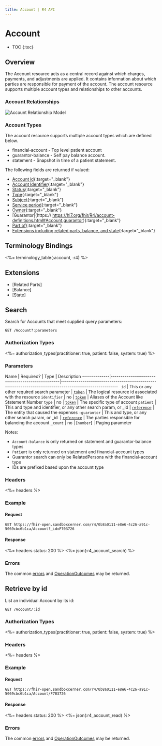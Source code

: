 ```yaml
---
title: Account | R4 API
---
```


# Account

* TOC
{:toc}

## Overview

The Account resource acts as a central record against which charges, payments, and adjustments are applied. It contains information about which parties are responsible for payment of the account. The account resource supports multiple account types and relationships to other accounts.

### Account Relationships

![Account Relationship Model](/images/account-relationship-model.png)

### Account Types

The account resource supports multiple account types which are defined below. 

* financial-account - Top level patient account
* guarantor-balance - Self pay balance account.
* statement - Snapshot in time of a patient statement.


The following fields are returned if valued:

* [Account id]( https://hl7.org/fhir/r4/resource-definitions.html#Resource.id ){:target="_blank"} 
* [Account Identifier](https://hl7.org/fhir/R4/account-definitions.html#Account.identifier){:target="_blank"} 
* [Status](https://hl7.org/fhir/R4/account-definitions.html#Account.status){:target="_blank"} 
* [Type](https://hl7.org/fhir/R4/account-definitions.html#Account.type){:target="_blank"}
* [Subject](https://hl7.org/fhir/R4/account-definitions.html#Account.subject){:target="_blank"} 
* [Service period](https://hl7.org/fhir/R4/account-definitions.html#Account.servicePeriod){:target="_blank"}
* [Owner](https://hl7.org/fhir/R4/account-definitions.html#Account.owner){:target="_blank"} 
* [Guarantor](https:// https://hl7.org/fhir/R4/account-definitions.html#Account.guarantor){:target="_blank"} 
* [Part of](https://hl7.org/fhir/R4/account-definitions.html#Account.partOf){:target="_blank"}
* [Extensions including related parts, balance, and state](#extensions){:target="_blank"}


## Terminology Bindings

<%= terminology_table(:account, :r4) %>

## Extensions

* [Related Parts]
* [Balance]
* [State]

## Search

Search for Accounts that meet supplied query parameters:

    GET /Account?:parameters

### Authorization Types

<%= authorization_types(practitioner: true, patient: false, system: true) %>

### Parameters

 Name         | Required?                                         | Type          | Description
--------------|---------------------------------------------------|-----------------------------------------------------------------------------------------------------------
 `_id`        | This or any other required search parameter       | [`token`]     | The logical resource id associated with the resource
 `identifier` | no                                                | [`token`]     | Aliases of the Account like Statement Number
 `type`       | no                                                | [`token`]     | The specific type of account
 `patient`    | This and type and identifier, or any other search param, or _id  | [`reference`] | The entity that caused the expenses
 `-guarantor` | This and type, or any other search param, or _id  | [`reference`] | The parties responsible for balancing the account
 `_count`     | no                                                | [`number`]    | Paging parameter
 

Notes:

* `Account-balance` is only returned on statement and guarantor-balance types
* `Patient` is only returned on statement and financial-account types 
* Guarantor search can only be RelatedPersons with the financial-account type
* IDs are prefixed based upon the account type 

### Headers
 
 <%= headers %>

### Example

#### Request

    GET https://fhir-open.sandboxcerner.com/r4/0b8a0111-e8e6-4c26-a91c-5069cbc6b1ca/Account?_id=F703726

#### Response

<%= headers status: 200 %>
<%= json(:r4_account_search) %>

### Errors

The common [errors] and [OperationOutcomes] may be returned.

## Retrieve by id

List an individual Account by its id:

    GET /Account/:id

### Authorization Types

<%= authorization_types(practitioner: true, patient: false, system: true) %>

### Headers

<%= headers %>
    
### Example

#### Request

    GET https://fhir-open.sandboxcerner.com/r4/0b8a0111-e8e6-4c26-a91c-5069cbc6b1ca/Account/F703726

#### Response

<%= headers status: 200 %>
<%= json(:r4_account_read) %>

### Errors

The common [errors] and [OperationOutcomes] may be returned.

[`reference`]: http://hl7.org/fhir/R4/search.html#reference
[`token`]: http://hl7.org/fhir/R4/search.html#token
[errors]: ../../#client-errors
[OperationOutcomes]: ../../#operation-outcomes